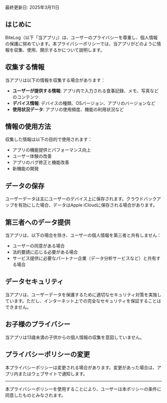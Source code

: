 最終更新日: 2025年3月11日

## はじめに

BiteLog（以下「当アプリ」）は、ユーザーのプライバシーを尊重し、個人情報の保護に努めています。本プライバシーポリシーでは、当アプリがどのように情報を収集、使用、開示するかについて説明します。

## 収集する情報

当アプリは以下の情報を収集する場合があります：

- **ユーザーが提供する情報**: アプリ内で入力される食事記録、メモ、写真などのコンテンツ
- **デバイス情報**: デバイスの種類、OSバージョン、アプリのバージョンなど
- **使用状況データ**: アプリの使用頻度、機能の利用状況など

## 情報の使用方法

収集した情報は以下の目的で使用されます：

- アプリの機能提供とパフォーマンス向上
- ユーザー体験の改善
- アプリのバグ修正と機能改善
- 新機能の開発

## データの保存

ユーザーデータは主にユーザーのデバイス上に保存されます。クラウドバックアップを有効にした場合、データはApple iCloudに保存される場合があります。

## 第三者へのデータ提供

当アプリは、以下の場合を除き、ユーザーの個人情報を第三者と共有しません：

- ユーザーの同意がある場合
- 法的要請に応じる必要がある場合
- サービス提供に必要なパートナー企業（データ分析サービスなど）と共有する場合

## データセキュリティ

当アプリは、ユーザーデータを保護するために適切なセキュリティ対策を実施しています。ただし、インターネット上での完全なセキュリティを保証することはできません。

## お子様のプライバシー

当アプリは13歳未満の子供からの個人情報の収集を意図していません。

## プライバシーポリシーの変更

本プライバシーポリシーは変更される場合があります。変更があった場合は、アプリ内またはウェブサイトで通知します。


---

本プライバシーポリシーを使用することにより、ユーザーは本ポリシーの条件に同意したものとみなされます。
